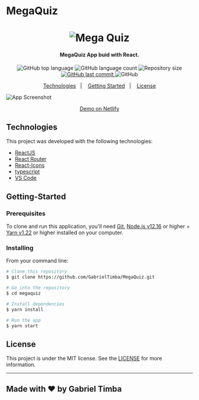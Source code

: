 # MegaQuiz

 <h1 align="center">
    <img alt="Mega Quiz" src="https://res.cloudinary.com/gabrieltimba/image/upload/v1594390735/MegaQuiz/logoChangeColor_pfxn8l.png" />
</h1>

<h4 align="center">
  MegaQuiz App buid with React.
</h4>
<p align="center">
  <img alt="GitHub top language" src="https://img.shields.io/github/languages/top/GabrielTimba/MegaQuiz">

  <img alt="GitHub language count" src="https://img.shields.io/github/languages/count/GabrielTimba/MegaQuiz">

  <img alt="Repository size" src="https://img.shields.io/github/repo-size/GabrielTimba/MegaQuiz">
  <a href="https://github.com/lukemorales/react-rocketshoes/commits/master">
    <img alt="GitHub last commit" src="https://img.shields.io/github/last-commit/GabrielTimba/MegaQuiz">
  </a>

  <img alt="GitHub" src="https://img.shields.io/github/license/GabrielTimba/MegaQuiz">
</p>

<p align="center">
  <a href="#technologies">Technologies</a>&nbsp;&nbsp;&nbsp;|&nbsp;&nbsp;&nbsp;
  <a href="#getting-started">Getting Started</a>&nbsp;&nbsp;&nbsp;|&nbsp;&nbsp;&nbsp;
  <a href="#license">License</a>
</p>

![App Screenshot](https://res.cloudinary.com/gabrieltimba/image/upload/v1594389533/MegaQuiz/img_nxaldo.png)
<p align="center">
  <a href="https://megaquiz.netlify.app" target="_blank">
    Demo on Netlify
  </a>
</p>

## Technologies

This project was developed with the following technologies:

-  [ReactJS](https://reactjs.org/)
-  [React Router](https://github.com/ReactTraining/react-router)
-  [React-Icons](https://react-icons.netlify.com/)
-  [typescript](https://github.com/microsoft/TypeScript)
-  [VS Code](https://code.visualstudio.com/)

## Getting-Started

### Prerequisites

To clone and run this application, you'll need [Git][git], [Node.js v12.16][nodejs] or higher + [Yarn v1.22][yarn] or higher installed on your computer. 

### Installing
From your command line:

```bash
# Clone this repository
$ git clone https://github.com/GabrielTimba/MegaQuiz.git

# Go into the repository
$ cd megaquiz

# Install dependencies
$ yarn install

# Run the app
$ yarn start
```

## License
This project is under the MIT license. See the [LICENSE](https://github.com/GabrielTimba/MegaQuiz/blob/master/LICENSE) for more information.

---
Made with ♥ by Gabriel Timba
---

[nodejs]: https://nodejs.org/
[yarn]: https://yarnpkg.com/
[git]:https://git-scm.com/

